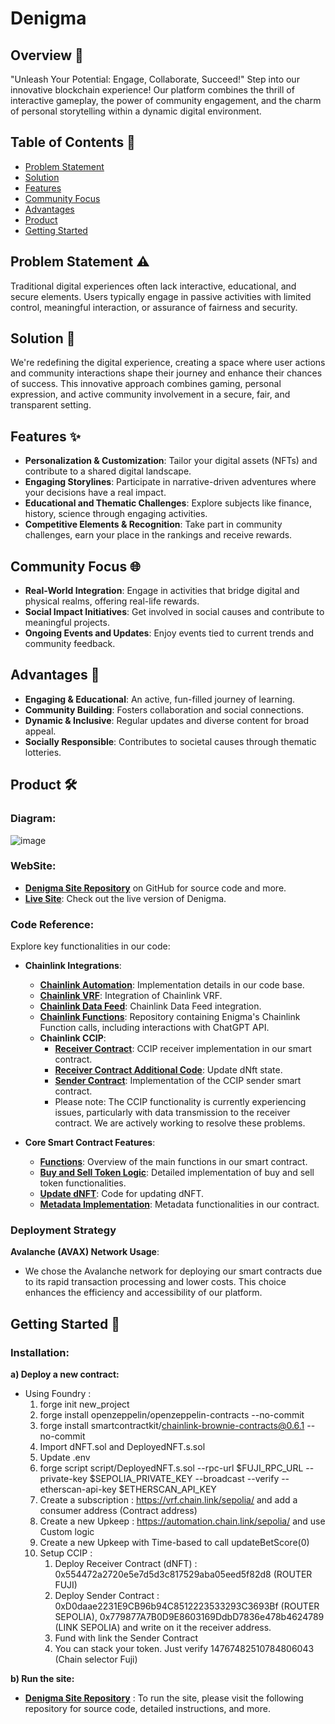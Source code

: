 # Denigma

## Overview 🌟
"Unleash Your Potential: Engage, Collaborate, Succeed!" Step into our innovative blockchain experience! Our platform combines the thrill of interactive gameplay, the power of community engagement, and the charm of personal storytelling within a dynamic digital environment.

## Table of Contents 📑
- [Problem Statement](#problem-statement-)
- [Solution](#solution-)
- [Features](#features-)
- [Community Focus](#community-focus-)
- [Advantages](#advantages-)
- [Product](#product-)
- [Getting Started](#getting-started-)

## Problem Statement ⚠️
Traditional digital experiences often lack interactive, educational, and secure elements. Users typically engage in passive activities with limited control, meaningful interaction, or assurance of fairness and security. 

## Solution 📜
We're redefining the digital experience, creating a space where user actions and community interactions shape their journey and enhance their chances of success. This innovative approach combines gaming, personal expression, and active community involvement in a secure, fair, and transparent setting.

## Features ✨
  - **Personalization & Customization**: Tailor your digital assets (NFTs) and contribute to a shared digital landscape.
  - **Engaging Storylines**: Participate in narrative-driven adventures where your decisions have a real impact.
  - **Educational and Thematic Challenges**: Explore subjects like finance, history, science through engaging activities.
  - **Competitive Elements & Recognition**: Take part in community challenges, earn your place in the rankings and receive rewards.

## Community Focus 🌐
  - **Real-World Integration**: Engage in activities that bridge digital and physical realms, offering real-life rewards.
  - **Social Impact Initiatives**: Get involved in social causes and contribute to meaningful projects.
  - **Ongoing Events and Updates**: Enjoy events tied to current trends and community feedback.

## Advantages 💎
- **Engaging & Educational**: An active, fun-filled journey of learning.
- **Community Building**: Fosters collaboration and social connections.
- **Dynamic & Inclusive**: Regular updates and diverse content for broad appeal.
- **Socially Responsible**: Contributes to societal causes through thematic lotteries.

## Product 🛠️

### Diagram:
![image](https://github.com/MarcBTHT/Denigma/assets/116173196/cdece12e-6e44-41c6-9472-1df3d2ef82a8)

### WebSite:
- [**Denigma Site Repository**](https://github.com/MarcBTHT/Denigma-site) on GitHub for source code and more.
- [**Live Site**](https://denigma-site.vercel.app/): Check out the live version of Denigma. 

### Code Reference:
Explore key functionalities in our code:
- **Chainlink Integrations**:
  - [**Chainlink Automation**](https://github.com/MarcBTHT/Denigma/blob/main/src/dNFT.sol#L319): Implementation details in our code base.
  - [**Chainlink VRF**](https://github.com/MarcBTHT/Denigma/blob/main/src/dNFT.sol#L360): Integration of Chainlink VRF.
  - [**Chainlink Data Feed**](https://github.com/MarcBTHT/Denigma/blob/main/src/dNFT.sol#L400): Chainlink Data Feed integration.
  - [**Chainlink Functions**](https://github.com/mathieulrl/functions-hardhat-starter-kit): Repository containing Enigma's Chainlink Function calls, including interactions with ChatGPT API.
  - **Chainlink CCIP**:
    - [**Receiver Contract**](https://github.com/MarcBTHT/Denigma/blob/main/src/CCIP/dNFT.sol#L441): CCIP receiver implementation in our smart contract.
    - [**Receiver Contract Additional Code**](https://github.com/MarcBTHT/Denigma/blob/main/src/CCIP/dNFT.sol#L336): Update dNft state. 
    - [**Sender Contract**](https://github.com/MarcBTHT/Denigma/blob/main/src/CCIP/Sender.sol#L35): Implementation of the CCIP sender smart contract.
    - Please note: The CCIP functionality is currently experiencing issues, particularly with data transmission to the receiver contract. We are actively working to resolve these problems.

- **Core Smart Contract Features**:
  - [**Functions**](https://github.com/MarcBTHT/Denigma/blob/main/src/dNFT.sol#L145): Overview of the main functions in our smart contract.
  - [**Buy and Sell Token Logic**](https://github.com/MarcBTHT/Denigma/blob/main/src/dNFT.sol#L195): Detailed implementation of buy and sell token functionalities.
  - [**Update dNFT**](https://github.com/MarcBTHT/Denigma/blob/main/src/dNFT.sol#L256): Code for updating dNFT.
  - [**Metadata Implementation**](https://github.com/MarcBTHT/Denigma/blob/main/src/dNFT.sol#L413): Metadata functionalities in our contract.
 
### Deployment Strategy
**Avalanche (AVAX) Network Usage**:
- We chose the Avalanche network for deploying our smart contracts due to its rapid transaction processing and lower costs. This choice enhances the efficiency and accessibility of our platform.

## Getting Started 🚀

### Installation:

**a) Deploy a new contract:**
- Using Foundry :
	1) forge init new_project
  	2) forge install openzeppelin/openzeppelin-contracts --no-commit
  	3) forge install smartcontractkit/chainlink-brownie-contracts@0.6.1 --no-commit
  	4) Import dNFT.sol and DeployedNFT.s.sol
  	5) Update .env
  	6) forge script script/DeployedNFT.s.sol --rpc-url $FUJI_RPC_URL --private-key $SEPOLIA_PRIVATE_KEY --broadcast --verify --etherscan-api-key $ETHERSCAN_API_KEY
  	7) Create a subscription : https://vrf.chain.link/sepolia/ and add a consumer address (Contract address)
  	8) Create a new Upkeep : https://automation.chain.link/sepolia/ and use Custom logic
  	9) Create a new Upkeep with Time-based to call updateBetScore(0)
  	10) Setup CCIP :
  	      1) Deploy Receiver Contract (dNFT) : 0x554472a2720e5e7d5d3c817529aba05eed5f82d8 (ROUTER FUJI)
  	      2) Deploy Sender Contract : 0xD0daae2231E9CB96b94C8512223533293C3693Bf (ROUTER SEPOLIA), 0x779877A7B0D9E8603169DdbD7836e478b4624789 (LINK SEPOLIA) and write on it the receiver address.
  	      3) Fund with link the Sender Contract
  	      4) You can stack your token. Just verify 14767482510784806043 (Chain selector Fuji)

**b) Run the site:**
- [**Denigma Site Repository**](https://github.com/MarcBTHT/Denigma-site) : To run the site, please visit the following repository for source code, detailed instructions, and more.

